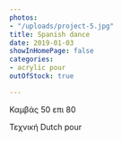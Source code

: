 ```yaml
---
photos:
- "/uploads/project-5.jpg"
title: Spanish dance
date: 2019-01-03
showInHomePage: false
categories:
- acrylic pour
outOfStock: true

---
```

Καμβάς 50 επι 80

Τεχνική Dutch pour